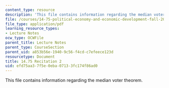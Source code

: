 ```yaml
---
content_type: resource
description: 'This file contains information regarding the median voter theorem. '
file: /courses/14-75-political-economy-and-economic-development-fall-2012/efd75aa37f5e0eba07133fc174f86ad0_MIT14_75F12_Recitation2.pdf
file_type: application/pdf
learning_resource_types:
- Lecture Notes
ocw_type: OCWFile
parent_title: Lecture Notes
parent_type: CourseSection
parent_uid: a853b56e-1940-9c56-f4cd-c7efeece123d
resourcetype: Document
title: 14.75 Recitation 2
uid: efd75aa3-7f5e-0eba-0713-3fc174f86ad0
---
```

This file contains information regarding the median voter theorem. 

